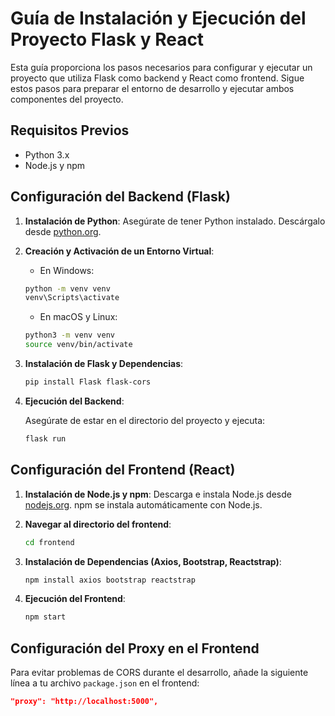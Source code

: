 # Guía de Instalación y Ejecución del Proyecto Flask y React

Esta guía proporciona los pasos necesarios para configurar y ejecutar un proyecto que utiliza Flask como backend y React como frontend. Sigue estos pasos para preparar el entorno de desarrollo y ejecutar ambos componentes del proyecto.

## Requisitos Previos

- Python 3.x
- Node.js y npm

## Configuración del Backend (Flask)

1. **Instalación de Python**: Asegúrate de tener Python instalado. Descárgalo desde [python.org](https://www.python.org/downloads/).

2. **Creación y Activación de un Entorno Virtual**:

    - En Windows:

    ```bash
    python -m venv venv
    venv\Scripts\activate
    ```

    - En macOS y Linux:

    ```bash
    python3 -m venv venv
    source venv/bin/activate
    ```

3. **Instalación de Flask y Dependencias**:

    ```bash
    pip install Flask flask-cors
    ```

4. **Ejecución del Backend**:

    Asegúrate de estar en el directorio del proyecto y ejecuta:

    ```bash
    flask run
    ```

## Configuración del Frontend (React)

1. **Instalación de Node.js y npm**: Descarga e instala Node.js desde [nodejs.org](https://nodejs.org/). npm se instala automáticamente con Node.js.

2. **Navegar al directorio del frontend**:

    ```bash
    cd frontend
    ```

3. **Instalación de Dependencias (Axios, Bootstrap, Reactstrap)**:

    ```bash
    npm install axios bootstrap reactstrap
    ```

4. **Ejecución del Frontend**:

    ```bash
    npm start
    ```

## Configuración del Proxy en el Frontend

Para evitar problemas de CORS durante el desarrollo, añade la siguiente línea a tu archivo `package.json` en el frontend:

```json
"proxy": "http://localhost:5000",